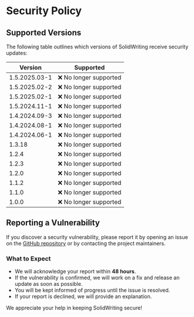 # Security Policy  

## Supported Versions  

The following table outlines which versions of SolidWriting receive security updates:  

| Version         | Supported          |  
| -------------- | ------------------ |  
| 1.5.2025.03-1  | ❌ No longer supported |  
| 1.5.2025.02-2  | ❌ No longer supported |  
| 1.5.2025.02-1  | ❌ No longer supported |  
| 1.5.2024.11-1  | ❌ No longer supported |  
| 1.4.2024.09-3  | ❌ No longer supported |  
| 1.4.2024.08-1  | ❌ No longer supported |  
| 1.4.2024.06-1  | ❌ No longer supported |  
| 1.3.18        | ❌ No longer supported |  
| 1.2.4         | ❌ No longer supported |  
| 1.2.3         | ❌ No longer supported |  
| 1.2.0         | ❌ No longer supported |  
| 1.1.2         | ❌ No longer supported |  
| 1.1.0         | ❌ No longer supported |  
| 1.0.0         | ❌ No longer supported |  

## Reporting a Vulnerability  

If you discover a security vulnerability, please report it by opening an issue on the [GitHub repository](https://github.com/berkaygediz/SolidWriting/issues) or by contacting the project maintainers.  

### What to Expect  

- We will acknowledge your report within **48 hours**.  
- If the vulnerability is confirmed, we will work on a fix and release an update as soon as possible.  
- You will be kept informed of progress until the issue is resolved.  
- If your report is declined, we will provide an explanation.  

We appreciate your help in keeping SolidWriting secure!

